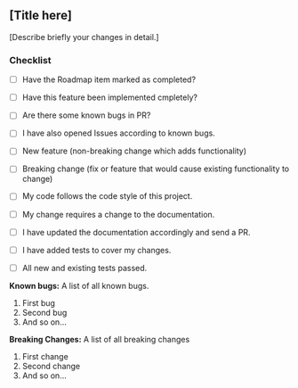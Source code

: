 <!--  This Pull Request is to be used only for features in Roadmap  -->
## [Title here]
[Describe briefly your changes in detail.]

### Checklist
- [ ] Have the Roadmap item marked as completed?
- [ ] Have this feature been implemented cmpletely?
- [ ] Are there some known bugs in PR?
- [ ] I have also opened Issues according to known bugs.
- [ ] New feature (non-breaking change which adds functionality)
- [ ] Breaking change (fix or feature that would cause existing functionality to change)
- [ ] My code follows the code style of this project.
- [ ] My change requires a change to the documentation.
- [ ] I have updated the documentation accordingly and send a PR.
- [ ] I have added tests to cover my changes.
- [ ] All new and existing tests passed.


**Known bugs:**
A list of all known bugs.
1. First bug
2. Second bug
3. And so on...

**Breaking Changes:**
A list of all breaking changes
1. First change
2. Second change
3. And so on...

